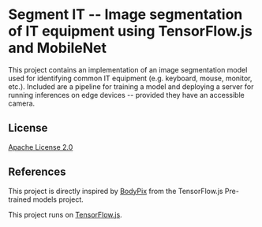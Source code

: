 # Segment IT -- Image segmentation of IT equipment using TensorFlow.js and MobileNet

This project contains an implementation of an image segmentation model used for identifying common IT equipment (e.g. keyboard, mouse, monitor, etc.). Included are a pipeline for training a model and deploying a server for running inferences on edge devices -- provided they have an accessible camera.

## License

[Apache License 2.0](https://github.com/jacobeturpin/segment-it/blob/master/LICENSE)

## References

This project is directly inspired by [BodyPix](https://github.com/tensorflow/tfjs-models/tree/master/body-pix) from the TensorFlow.js Pre-trained models project.

This project runs on [TensorFlow.js](https://www.tensorflow.org/js/).
